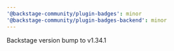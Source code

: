 ```yaml
---
'@backstage-community/plugin-badges': minor
'@backstage-community/plugin-badges-backend': minor
---
```


Backstage version bump to v1.34.1

